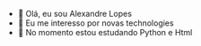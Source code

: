 - 👋 Olá, eu sou Alexandre Lopes
- 👀 Eu me interesso por novas technologies
- 🌱 No momento estou estudando Python e Html



<!---
0101AlexandreLopes/0101AlexandreLopes is a ✨ special ✨ repository because its `README.md` (this file) appears on your GitHub profile.
You can click the Preview link to take a look at your changes.
--->

